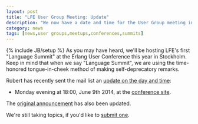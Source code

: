 ```yaml
---
layout: post
title: "LFE User Group Meeting: Update"
description: "We now have a date and time for the User Group meeting in Stockholm!"
category: news
tags: [news,user groups,meetups,conferences,summits]
---
```

{% include JB/setup %}
As you may have heard, we'll be hosting LFE's first "Language Summit" at the
Erlang User Conference this year in Stockholm. Keep in mind that when we say
"Language Summit", we are using the time-honored tongue-in-cheek method of
making self-deprecatory remarks.

Robert has recently sent the mail list an
<a href="https://groups.google.com/d/msg/lisp-flavoured-erlang/kb047yueF0w/4Swv2cKUwUMJ">update
on the day and time</a>:

* Monday evening at 18:00, June 9th 2014, at the
  <a href="http://www.erlang-factory.com/conference/show/conference-23/home/#venue">conference site</a>.

The <a href="http://cogitat.io/2014/05/lfe-design-summit.html">original announcement</a>
has also been updated.

We're still taking topics, if you'd like to
<a href="https://docs.google.com/a/cogitat.io/forms/d/1SlQot2mQ8VDcOTfqc9-48CPJpaCX1U1dIkxoEz8fT08/viewform">submit one</a>.
